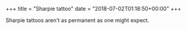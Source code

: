 +++
title = "Sharpie tattoo"
date = "2018-07-02T01:18:50+00:00"
+++

Sharpie tattoos aren't as permanent as one might expect.
			